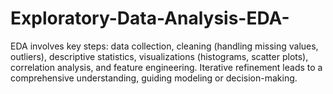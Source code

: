 # Exploratory-Data-Analysis-EDA-
EDA involves key steps: data collection, cleaning (handling missing values, outliers), descriptive statistics, visualizations (histograms, scatter plots), correlation analysis, and feature engineering. Iterative refinement leads to a comprehensive understanding, guiding modeling or decision-making.
